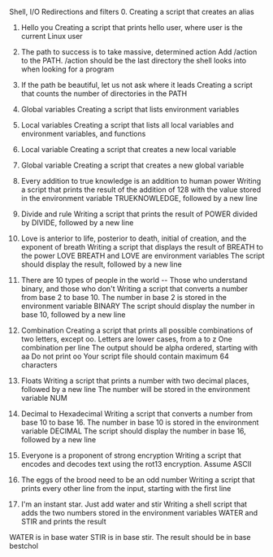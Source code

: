 Shell, I/O Redirections and filters
0. <o>
Creating a script that creates an alias
1. Hello you
Creating a script that prints hello user, where user is the current Linux user

2. The path to success is to take massive, determined action
Add /action to the PATH. /action should be the last directory the shell looks into when looking for a program

3. If the path be beautiful, let us not ask where it leads
Creating a script that counts the number of directories in the PATH

4. Global variables
Creating a script that lists environment variables

5. Local variables
Creating a script that lists all local variables and environment variables, and functions

6. Local variable
Creating a script that creates a new local variable

7. Global variable
Creating a script that creates a new global variable


8. Every addition to true knowledge is an addition to human power
Writing a script that prints the result of the addition of 128 with the value stored in the environment variable TRUEKNOWLEDGE, followed by a new line

9. Divide and rule
Writing a script that prints the result of POWER divided by DIVIDE, followed by a new line

10. Love is anterior to life, posterior to death, initial of creation, and the exponent of breath
Writing a script that displays the result of BREATH to the power LOVE
BREATH and LOVE are environment variables
The script should display the result, followed by a new line

11. There are 10 types of people in the world -- Those who understand binary, and those who don't
Writing a script that converts a number from base 2 to base 10.
The number in base 2 is stored in the environment variable BINARY
The script should display the number in base 10, followed by a new line

12. Combination
Creating a script that prints all possible combinations of two letters, except oo.
Letters are lower cases, from a to z
One combination per line
The output should be alpha ordered, starting with aa
Do not print oo
Your script file should contain maximum 64 characters

13. Floats
Writing a script that prints a number with two decimal places, followed by a new line
The number will be stored in the environment variable NUM

14. Decimal to Hexadecimal
Writing a script that converts a number from base 10 to base 16.
The number in base 10 is stored in the environment variable DECIMAL
The script should display the number in base 16, followed by a new line

15. Everyone is a proponent of strong encryption
Writing a script that encodes and decodes text using the rot13 encryption. Assume ASCII

16. The eggs of the brood need to be an odd number
Writing a script that prints every other line from the input, starting with the first line

17. I'm an instant star. Just add water and stir
Writing a shell script that adds the two numbers stored in the environment variables WATER and STIR and prints the result

WATER is in base water
STIR is in base stir.
The result should be in base bestchol
